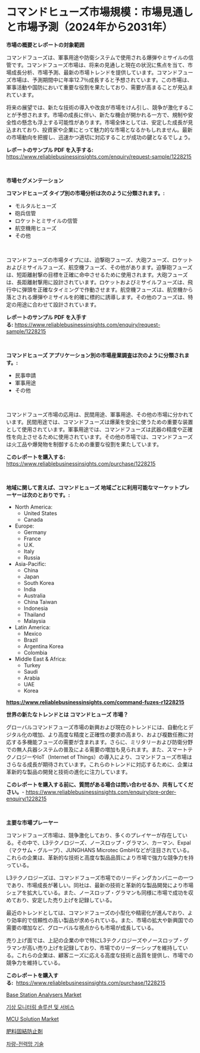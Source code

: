 <p><h1>コマンドヒューズ市場規模：市場見通しと市場予測（2024年から2031年）</h1></p><p><strong>市場の概要とレポートの対象範囲</strong></p>
<p><p>コマンドフューズは、軍事用途や防衛システムで使用される爆弾やミサイルの信管です。コマンドフューズ市場は、将来の見通しと現在の状況に焦点を当て、市場成長分析、市場予測、最新の市場トレンドを提供しています。コマンドフューズ市場は、予測期間中に年率12.7％成長すると予想されています。この市場は、軍事活動や国防において重要な役割を果たしており、需要が高まることが見込まれています。</p><p>将来の展望では、新たな技術の導入や改良が市場をけん引し、競争が激化することが予想されます。市場の成長に伴い、新たな機会が開かれる一方で、規制や安全性の懸念も浮上する可能性があります。市場全体としては、安定した成長が見込まれており、投資家や企業にとって魅力的な市場となるかもしれません。最新の市場動向を把握し、迅速かつ適切に対応することが成功の鍵となるでしょう。</p></p>
<p><strong>レポートのサンプル PDF を入手する:</strong> <a href="https://www.reliablebusinessinsights.com/enquiry/request-sample/1228215">https://www.reliablebusinessinsights.com/enquiry/request-sample/1228215</a></p>
<p>&nbsp;</p>
<p><strong>市場セグメンテーション</strong></p>
<p><strong>コマンドヒューズ タイプ別の市場分析は次のように分類されます。:</strong></p>
<p><ul><li>モルタルヒューズ</li><li>砲兵信管</li><li>ロケットとミサイルの信管</li><li>航空機用ヒューズ</li><li>その他</li></ul></p>
<p>&nbsp;</p>
<p><p>コマンドフューズの市場タイプには、迫撃砲フューズ、大砲フューズ、ロケットおよびミサイルフューズ、航空機フューズ、その他があります。迫撃砲フューズは、短距離射撃の目標を正確に命中させるために使用されます。大砲フューズは、長距離射撃用に設計されています。ロケットおよびミサイルフューズは、飛行中に弾頭を正確なタイミングで作動させます。航空機フューズは、航空機から落とされる爆弾やミサイルを的確に標的に誘導します。その他のフューズは、特定の用途に合わせて設計されています。</p></p>
<p><strong>レポートのサンプル PDF を入手する:</strong>&nbsp;<a href="https://www.reliablebusinessinsights.com/enquiry/request-sample/1228215">https://www.reliablebusinessinsights.com/enquiry/request-sample/1228215</a></p>
<p>&nbsp;</p>
<p><strong> コマンドヒューズ アプリケーション別の市場産業調査は次のように分類されます。:</strong></p>
<p><ul><li>民事申請</li><li>軍事用途</li><li>その他</li></ul></p>
<p>&nbsp;</p>
<p><p>コマンドフューズ市場の応用は、民間用途、軍事用途、その他の市場に分かれています。民間用途では、コマンドフューズは爆薬を安全に使うための重要な装置として使用されています。軍事用途では、コマンドフューズは武器の精度や正確性を向上させるために使用されています。その他の市場では、コマンドフューズは火工品や爆発物を制御するための重要な役割を果たしています。</p></p>
<p><strong>このレポートを購入する:</strong>&nbsp; <a href="https://www.reliablebusinessinsights.com/purchase/1228215">https://www.reliablebusinessinsights.com/purchase/1228215</a></p>
<p>&nbsp;</p>
<p><strong>地域に関して言えば、コマンドヒューズ 地域ごとに利用可能なマーケットプレーヤーは次のとおりです。:</strong></p>
<p><ul>
    <li>
        North America:
        <ul>
            <li>United States</li>
            <li>Canada</li>
        </ul>
    </li>
    <li>
        Europe:
        <ul>
            <li>Germany</li>
            <li>France</li>
            <li>U.K.</li>
            <li>Italy</li>
            <li>Russia</li>
        </ul>
    </li>
    <li>
        Asia-Pacific:
        <ul>
            <li>China</li>
            <li>Japan</li>
            <li>South Korea</li>
            <li>India</li>
            <li>Australia</li>
            <li>China Taiwan</li>
            <li>Indonesia</li>
            <li>Thailand</li>
            <li>Malaysia</li>
        </ul>
    </li>
    <li>
        Latin America:
        <ul>
            <li>Mexico</li>
            <li>Brazil</li>
            <li>Argentina Korea</li>
            <li>Colombia</li>
        </ul>
    </li>
    <li>
        Middle East & Africa:
        <ul>
            <li>Turkey</li>
            <li>Saudi</li>
            <li>Arabia</li>
            <li>UAE</li>
            <li>Korea</li>
        </ul>
    </li>
    </ul></p>
<p><strong><a href="https://www.reliablebusinessinsights.com/command-fuzes-r1228215">https://www.reliablebusinessinsights.com/command-fuzes-r1228215</a></strong>&nbsp;</p>
<p><strong>世界の新たなトレンドとは コマンドヒューズ 市場？</strong></p>
<p><p>グローバルコマンドフューズ市場の新興および現在のトレンドには、自動化とデジタル化の増加、より高度な精度と正確性の要求の高まり、および複数任務に対応する多機能フューズの需要が含まれます。さらに、ミリタリーおよび防衛分野での無人兵器システムの普及による需要の増加も見られます。また、スマートテクノロジーやIoT（Internet of Things）の導入により、コマンドフューズ市場はさらなる成長が期待されています。これらのトレンドに対応するために、企業は革新的な製品の開発と技術の進化に注力しています。</p></p>
<p><strong>このレポートを購入する前に、質問がある場合は問い合わせるか、共有してください。</strong>- <a href="https://www.reliablebusinessinsights.com/enquiry/pre-order-enquiry/1228215">https://www.reliablebusinessinsights.com/enquiry/pre-order-enquiry/1228215</a></p>
<p>&nbsp;</p>
<p><strong>主要な市場プレーヤー</strong></p>
<p><p>コマンドフューズ市場は、競争激化しており、多くのプレイヤーが存在している。その中で、L3テクノロジーズ、ノースロップ・グラマン、カーマン、Expal（マクサム・グループ）、JUNGHANS Microtec GmbHなどが注目されている。これらの企業は、革新的な技術と高度な製品品質により市場で強力な競争力を持っている。</p><p>L3テクノロジーズは、コマンドフューズ市場でのリーディングカンパニーの一つであり、市場成長が著しい。同社は、最新の技術と革新的な製品開発により市場シェアを拡大している。また、ノースロップ・グラマンも同様に市場で成功を収めており、安定した売り上げを記録している。</p><p>最近のトレンドとしては、コマンドフューズの小型化や精密化が進んでおり、より効率的で信頼性の高い製品が求められている。また、市場の拡大や新興国での需要の増加など、グローバルな視点からも市場が成長している。</p><p>売り上げ面では、上記の企業の中で特にL3テクノロジーズやノースロップ・グラマンが高い売り上げを記録しており、市場でのリーダーシップを維持している。これらの企業は、顧客ニーズに応える高度な技術と品質を提供し、市場での競争力を維持している。</p></p>
<p><strong>このレポートを購入する:</strong>&nbsp;&nbsp;<a href="https://www.reliablebusinessinsights.com/purchase/1228215">https://www.reliablebusinessinsights.com/purchase/1228215</a></p>
<p><p><a href="https://github.com/sofayahoo2023/Market-Research-Report-List-4/blob/main/base-station-analysers-market.md">Base Station Analysers Market</a></p><p><a href="https://github.com/fredrickeglers/Market-Research-Report-List-2/blob/main/128976483307.md">기상 모니터링 솔루션 및 서비스</a></p><p><a href="https://issuu.com/reportprime-2/docs/mcu-solution-market-size-2030.pptx">MCU Solution Market</a></p><p><a href="https://github.com/marbadji/Market-Research-Report-List-1/blob/main/534699790866.md">肥料固結防止剤</a></p><p><a href="https://github.com/RichardLueilwitz787/Market-Research-Report-List-1/blob/main/951168583308.md">차량-전력망 기술</a></p></p>